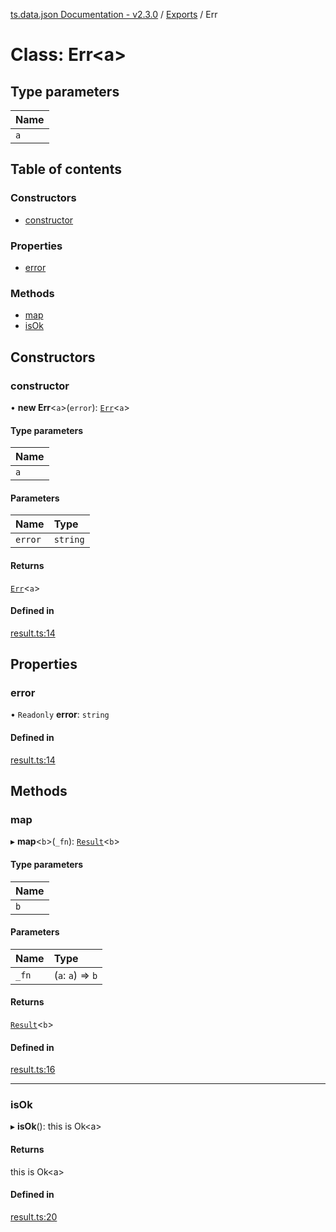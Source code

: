 [ts.data.json Documentation - v2.3.0](../README.md) / [Exports](../modules.md) / Err

# Class: Err\<a\>

## Type parameters

| Name |
| :------ |
| `a` |

## Table of contents

### Constructors

- [constructor](Err.md#constructor)

### Properties

- [error](Err.md#error)

### Methods

- [map](Err.md#map)
- [isOk](Err.md#isok)

## Constructors

### constructor

• **new Err**\<`a`\>(`error`): [`Err`](Err.md)\<`a`\>

#### Type parameters

| Name |
| :------ |
| `a` |

#### Parameters

| Name | Type |
| :------ | :------ |
| `error` | `string` |

#### Returns

[`Err`](Err.md)\<`a`\>

#### Defined in

[result.ts:14](https://github.com/joanllenas/ts.data.json/blob/1f9abb84ecfff2ac73795d27c4f5404c78469f11/src/result.ts#L14)

## Properties

### error

• `Readonly` **error**: `string`

#### Defined in

[result.ts:14](https://github.com/joanllenas/ts.data.json/blob/1f9abb84ecfff2ac73795d27c4f5404c78469f11/src/result.ts#L14)

## Methods

### map

▸ **map**\<`b`\>(`_fn`): [`Result`](../modules.md#result)\<`b`\>

#### Type parameters

| Name |
| :------ |
| `b` |

#### Parameters

| Name | Type |
| :------ | :------ |
| `_fn` | (`a`: `a`) => `b` |

#### Returns

[`Result`](../modules.md#result)\<`b`\>

#### Defined in

[result.ts:16](https://github.com/joanllenas/ts.data.json/blob/1f9abb84ecfff2ac73795d27c4f5404c78469f11/src/result.ts#L16)

___

### isOk

▸ **isOk**(): this is Ok\<a\>

#### Returns

this is Ok\<a\>

#### Defined in

[result.ts:20](https://github.com/joanllenas/ts.data.json/blob/1f9abb84ecfff2ac73795d27c4f5404c78469f11/src/result.ts#L20)
